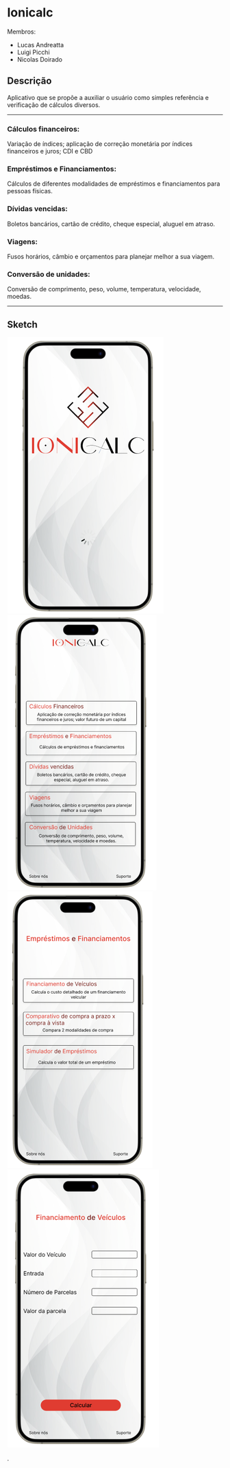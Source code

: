 # Ionicalc
Membros:  
- Lucas Andreatta  
- Luigi Picchi  
- Nicolas Doirado  

## Descrição
Aplicativo que se propõe a auxiliar o usuário como simples referência e verificação de cálculos diversos.

----

### Cálculos financeiros:
Variação de índices; aplicação de correção monetária por índices financeiros e juros; CDI e CBD

### Empréstimos e Financiamentos:
Cálculos de diferentes modalidades de empréstimos e financiamentos para pessoas físicas.

### Dívidas vencidas:
Boletos bancários, cartão de crédito, cheque especial, aluguel em atraso.

### Viagens:
Fusos horários, câmbio e orçamentos para planejar melhor a sua viagem.

### Conversão de unidades:
Conversão de comprimento, peso, volume, temperatura, velocidade, moedas.

----

## Sketch

![Tela 1](assets\images\image1.png "Tela 1")
![Tela 2](assets\images\image2.png "Tela 2")
![Tela 3](assets\images\image3.png "Tela 3")
![Tela 4](assets\images\image4.png "Tela 4")

.